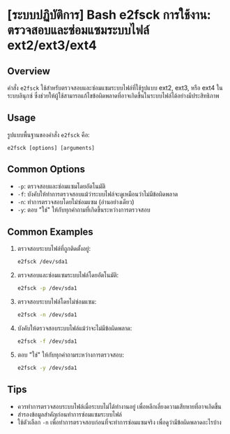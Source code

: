 # [ระบบปฏิบัติการ] Bash e2fsck การใช้งาน: ตรวจสอบและซ่อมแซมระบบไฟล์ ext2/ext3/ext4

## Overview
คำสั่ง `e2fsck` ใช้สำหรับตรวจสอบและซ่อมแซมระบบไฟล์ที่ใช้รูปแบบ ext2, ext3, หรือ ext4 ในระบบลินุกซ์ ซึ่งช่วยให้ผู้ใช้สามารถแก้ไขข้อผิดพลาดที่อาจเกิดขึ้นในระบบไฟล์ได้อย่างมีประสิทธิภาพ

## Usage
รูปแบบพื้นฐานของคำสั่ง `e2fsck` คือ:

```
e2fsck [options] [arguments]
```

## Common Options
- `-p`: ตรวจสอบและซ่อมแซมโดยอัตโนมัติ
- `-f`: บังคับให้ทำการตรวจสอบแม้ว่าระบบไฟล์จะดูเหมือนว่าไม่มีข้อผิดพลาด
- `-n`: ทำการตรวจสอบโดยไม่ซ่อมแซม (อ่านอย่างเดียว)
- `-y`: ตอบ "ใช่" ให้กับทุกคำถามที่เกิดขึ้นระหว่างการตรวจสอบ

## Common Examples
1. ตรวจสอบระบบไฟล์ที่ถูกติดตั้งอยู่:
   ```bash
   e2fsck /dev/sda1
   ```

2. ตรวจสอบและซ่อมแซมระบบไฟล์โดยอัตโนมัติ:
   ```bash
   e2fsck -p /dev/sda1
   ```

3. ตรวจสอบระบบไฟล์โดยไม่ซ่อมแซม:
   ```bash
   e2fsck -n /dev/sda1
   ```

4. บังคับให้ตรวจสอบระบบไฟล์แม้ว่าจะไม่มีข้อผิดพลาด:
   ```bash
   e2fsck -f /dev/sda1
   ```

5. ตอบ "ใช่" ให้กับทุกคำถามระหว่างการตรวจสอบ:
   ```bash
   e2fsck -y /dev/sda1
   ```

## Tips
- ควรทำการตรวจสอบระบบไฟล์เมื่อระบบไม่ได้ทำงานอยู่ เพื่อหลีกเลี่ยงความเสียหายที่อาจเกิดขึ้น
- สำรองข้อมูลสำคัญก่อนทำการซ่อมแซมระบบไฟล์
- ใช้ตัวเลือก `-n` เพื่อทำการตรวจสอบก่อนที่จะทำการซ่อมแซมจริง เพื่อดูว่ามีข้อผิดพลาดอะไรบ้าง